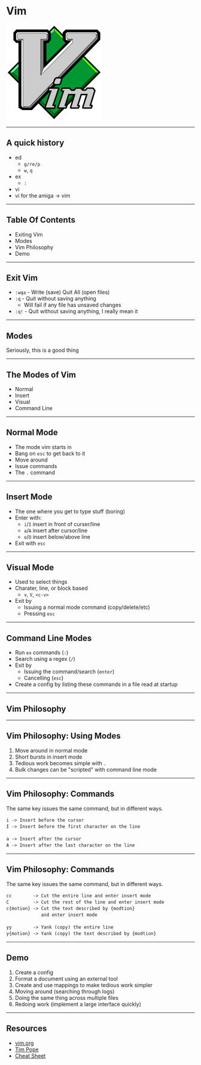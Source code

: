 # Vim

![logo](assets/logo.png)

---

## A quick history

* ed
  * `g/re/p`
  * `w`, `q`
* ex
  * `:`
* vi
* vi for the amiga -> vim

---

## Table Of Contents

* Exiting Vim
* Modes
* Vim Philosophy
* Demo

---

## Exit Vim

* `:wqa` - Write (save) Quit All (open files)
* `:q` - Quit without saving anything
  * Will fail if any file has unsaved changes
* `:q!` - Quit without saving anything, I really mean it

---

## Modes

Seriously, this is a good thing

---

## The Modes of Vim

* Normal
* Insert
* Visual
* Command Line

---

## Normal Mode

* The mode vim starts in
* Bang on `esc` to get back to it
* Move around
* Issue commands
* The `.` command

---

## Insert Mode

* The one where you get to type stuff (boring)
* Enter with:
  * `i`/`I` insert in front of curser/line
  * `a`/`A` insert after cursor/line
  * `o`/`O` insert below/above line
* Exit with `esc`

---

## Visual Mode

* Used to select things
* Charater, line, or block based
  * `v`, `V`, `<c-v>`
* Exit by 
  * Issuing a normal mode command (copy/delete/etc)
  * Pressing `esc`

---

## Command Line Modes

* Run `ex` commands (`:`)
* Search using a regex (`/`)
* Exit by
  * Issuing the command/search (`enter`)
  * Cancelling (`esc`)
* Create a config by listing these commands in a file read at startup

---

##  Vim Philosophy

---

##  Vim Philosophy:  Using Modes

1. Move around in normal mode
1. Short bursts in insert mode
1. Tedious work becomes simple with `.`
1. Bulk changes can be "scripted" with command line mode

---

##  Vim Philosophy:  Commands

The same key issues the same command, but in different ways.

```txt
i -> Insert before the cursor
I -> Insert before the first character on the line

a -> Insert after the cursor
A -> Insert after the last character on the line
```

---

##  Vim Philosophy:  Commands

The same key issues the same command, but in different ways.

```txt
cc        -> Cut the entire line and enter insert mode
C         -> Cut the rest of the line and enter insert mode
c{motion} -> Cut the text described by {modtion} 
             and enter insert mode

yy        -> Yank (copy) the entire line
y{motion} -> Yank (copy) the text described by {modtion} 
```

---

## Demo

1. Create a config
1. Format a document using an external tool
1. Create and use mappings to make tedious work simpler
1. Moving around (searching through logs)
1. Doing the same thing across multiple files
1. Redoing work (implement a large interface quickly)

---

## Resources

* [vim.org](http://vim.org)
* [Tim Pope](https://github.com/tpope)
* [Cheat Sheet](http://bfy.tw/J6VM)
